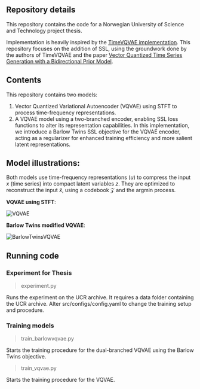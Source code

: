 ## Repository details
This repository contains the code for a Norwegian University of Science and Technology project thesis.

Implementation is heavily inspired by the [TimeVQVAE implementation](https://github.com/ML4ITS/TimeVQVAE). This repository focuses on the addition of SSL, using the groundwork done by the authors of TimeVQVAE and the paper [Vector Quantized Time Series Generation with a Bidirectional Prior Model](https://arxiv.org/abs/2303.04743).

## Contents
This repository contains two models:
1. Vector Quantized Variational Autoencoder (VQVAE) using STFT to process time-frequency representations.
2. A VQVAE model using a two-branched encoder, enabling SSL loss functions to alter its representation capabilities. In this implementation, we introduce a Barlow Twins SSL objective for the VQVAE encoder, acting as a regularizer for enhanced training efficiency and more salient latent representations.

## Model illustrations:
Both models use time-frequency representations ($u$) to compress the input $x$ (time series) into compact latent variables $z$. They are optimized to reconstruct the input $\hat{x}$, using a codebook $\mathcal{Z}$ and the argmin process.

**VQVAE using STFT**:

![VQVAE](https://github.com/erlendlokna/Barlow-Twins-VQVAE/assets/80318998/d29e1f57-114d-4e62-b29b-c7cdab69942c)

**Barlow Twins modified VQVAE**:

![BarlowTwinsVQVAE](https://github.com/erlendlokna/Barlow-Twins-VQVAE/assets/80318998/574e021b-6eab-45e4-bd75-0b61c956ee14)


## Running code

### Experiment for Thesis
> experiment.py

Runs the experiment on the UCR archive. It requires a data folder containing the UCR archive. Alter src/configs/config.yaml to change the training setup and procedure.

### Training models
> train_barlowvqvae.py

Starts the training procedure for the dual-branched VQVAE using the Barlow Twins objective.

> train_vqvae.py

Starts the training procedure for the VQVAE.
